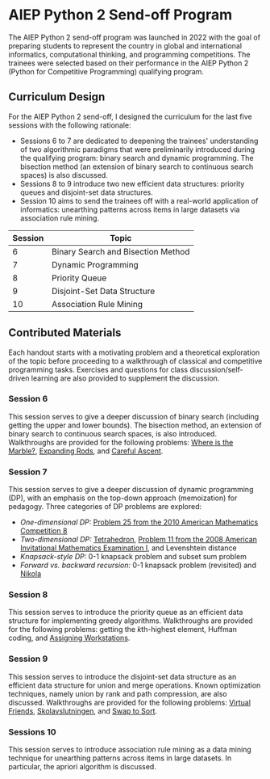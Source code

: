 # AIEP Python 2 Send-off Program
The AIEP Python 2 send-off program was launched in 2022 with the goal of preparing students to represent the country in global and international informatics, computational thinking, and programming competitions. The trainees were selected based on their performance in the AIEP Python 2 (Python for Competitive Programming) qualifying program.

## Curriculum Design
For the AIEP Python 2 send-off, I designed the curriculum for the last five sessions with the following rationale:
- Sessions 6 to 7 are dedicated to deepening the trainees' understanding of two algorithmic paradigms that were preliminarily introduced during the qualifying program: binary search and dynamic programming. The bisection method (an extension of binary search to continuous search spaces) is also discussed.
- Sessions 8 to 9 introduce two new efficient data structures: priority queues and disjoint-set data structures.
- Session 10 aims to send the trainees off with a real-world application of informatics: unearthing patterns across items in large datasets via association rule mining.

Session | Topic
-- | --
6 | Binary Search and Bisection Method
7 | Dynamic Programming
8 | Priority Queue
9 | Disjoint-Set Data Structure
10 | Association Rule Mining

## Contributed Materials
Each handout starts with a motivating problem and a theoretical exploration of the topic before proceeding to a walkthrough of classical and competitive programming tasks. Exercises and questions for class discussion/self-driven learning are also provided to supplement the discussion.

### Session 6
This session serves to give a deeper discussion of binary search (including getting the upper and lower bounds). The bisection method, an extension of binary search to continuous search spaces, is also introduced. Walkthroughs are provided for the following problems: [Where is the Marble?](https://onlinejudge.org/external/104/10474.pdf), [Expanding Rods](https://open.kattis.com/problems/expandingrods), and [Careful Ascent](https://open.kattis.com/problems/carefulascent).

### Session 7
This session serves to give a deeper discussion of dynamic programming (DP), with an emphasis on the top-down approach (memoization) for pedagogy. Three categories of DP problems are explored:
- _One-dimensional DP:_ [Problem 25 from the 2010 American Mathematics Competition 8](https://artofproblemsolving.com/wiki/index.php/2010_AMC_8_Problems/Problem_25)
- _Two-dimensional DP:_ [Tetrahedron](https://codeforces.com/problemset/problem/166/E), [Problem 11 from the 2008 American Invitational Mathematics Examination I](https://artofproblemsolving.com/wiki/index.php/2008_AIME_I_Problems/Problem_11), and Levenshtein distance
- _Knapsack-style DP:_ 0-1 knapsack problem and subset sum problem
- _Forward vs. backward recursion:_ 0-1 knapsack problem (revisited) and [Nikola](https://open.kattis.com/problems/nikola)

### Session 8
This session serves to introduce the priority queue as an efficient data structure for implementing greedy algorithms. Walkthroughs are provided for the following problems: getting the *k*th-highest element, Huffman coding, and [Assigning Workstations](https://open.kattis.com/problems/workstations).

### Session 9
This session serves to introduce the disjoint-set data structure as an efficient data structure for union and merge operations. Known optimization techniques, namely union by rank and path compression, are also discussed. Walkthroughs are provided for the following problems: [Virtual Friends](https://open.kattis.com/problems/virtualfriends), [Skolavslutningen](https://open.kattis.com/problems/skolavslutningen), and [Swap to Sort](https://open.kattis.com/problems/swaptosort).

### Sessions 10
This session serves to introduce association rule mining as a data mining technique for unearthing patterns across items in large datasets. In particular, the apriori algorithm is discussed.
